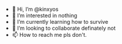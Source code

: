 - 👋 Hi, I’m @kinxyos
- 👀 I’m interested in nothing
- 🌱 I’m currently learning how to survive
- 💞️ I’m looking to collaborate definately not
- 📫 How to reach me pls don't.
<!---
kinxyos/kinxyos is a ✨ special ✨ repository because its `README.md` (this file) appears on your GitHub profile.
You can click the Preview link to take a look at your changes.
--->
